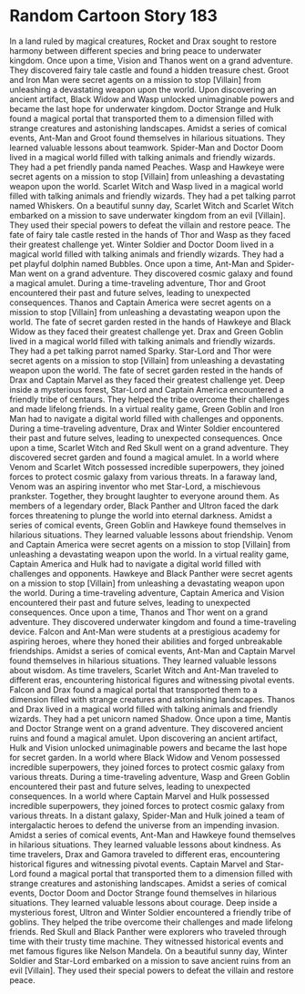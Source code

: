 # Random Cartoon Story 183

In a land ruled by magical creatures, Rocket and Drax sought to restore harmony between different species and bring peace to underwater kingdom.
Once upon a time, Vision and Thanos went on a grand adventure. They discovered fairy tale castle and found a hidden treasure chest.
Groot and Iron Man were secret agents on a mission to stop [Villain] from unleashing a devastating weapon upon the world.
Upon discovering an ancient artifact, Black Widow and Wasp unlocked unimaginable powers and became the last hope for underwater kingdom.
Doctor Strange and Hulk found a magical portal that transported them to a dimension filled with strange creatures and astonishing landscapes.
Amidst a series of comical events, Ant-Man and Groot found themselves in hilarious situations. They learned valuable lessons about teamwork.
Spider-Man and Doctor Doom lived in a magical world filled with talking animals and friendly wizards. They had a pet friendly panda named Peaches.
Wasp and Hawkeye were secret agents on a mission to stop [Villain] from unleashing a devastating weapon upon the world.
Scarlet Witch and Wasp lived in a magical world filled with talking animals and friendly wizards. They had a pet talking parrot named Whiskers.
On a beautiful sunny day, Scarlet Witch and Scarlet Witch embarked on a mission to save underwater kingdom from an evil [Villain]. They used their special powers to defeat the villain and restore peace.
The fate of fairy tale castle rested in the hands of Thor and Wasp as they faced their greatest challenge yet.
Winter Soldier and Doctor Doom lived in a magical world filled with talking animals and friendly wizards. They had a pet playful dolphin named Bubbles.
Once upon a time, Ant-Man and Spider-Man went on a grand adventure. They discovered cosmic galaxy and found a magical amulet.
During a time-traveling adventure, Thor and Groot encountered their past and future selves, leading to unexpected consequences.
Thanos and Captain America were secret agents on a mission to stop [Villain] from unleashing a devastating weapon upon the world.
The fate of secret garden rested in the hands of Hawkeye and Black Widow as they faced their greatest challenge yet.
Drax and Green Goblin lived in a magical world filled with talking animals and friendly wizards. They had a pet talking parrot named Sparky.
Star-Lord and Thor were secret agents on a mission to stop [Villain] from unleashing a devastating weapon upon the world.
The fate of secret garden rested in the hands of Drax and Captain Marvel as they faced their greatest challenge yet.
Deep inside a mysterious forest, Star-Lord and Captain America encountered a friendly tribe of centaurs. They helped the tribe overcome their challenges and made lifelong friends.
In a virtual reality game, Green Goblin and Iron Man had to navigate a digital world filled with challenges and opponents.
During a time-traveling adventure, Drax and Winter Soldier encountered their past and future selves, leading to unexpected consequences.
Once upon a time, Scarlet Witch and Red Skull went on a grand adventure. They discovered secret garden and found a magical amulet.
In a world where Venom and Scarlet Witch possessed incredible superpowers, they joined forces to protect cosmic galaxy from various threats.
In a faraway land, Venom was an aspiring inventor who met Star-Lord, a mischievous prankster. Together, they brought laughter to everyone around them.
As members of a legendary order, Black Panther and Ultron faced the dark forces threatening to plunge the world into eternal darkness.
Amidst a series of comical events, Green Goblin and Hawkeye found themselves in hilarious situations. They learned valuable lessons about friendship.
Venom and Captain America were secret agents on a mission to stop [Villain] from unleashing a devastating weapon upon the world.
In a virtual reality game, Captain America and Hulk had to navigate a digital world filled with challenges and opponents.
Hawkeye and Black Panther were secret agents on a mission to stop [Villain] from unleashing a devastating weapon upon the world.
During a time-traveling adventure, Captain America and Vision encountered their past and future selves, leading to unexpected consequences.
Once upon a time, Thanos and Thor went on a grand adventure. They discovered underwater kingdom and found a time-traveling device.
Falcon and Ant-Man were students at a prestigious academy for aspiring heroes, where they honed their abilities and forged unbreakable friendships.
Amidst a series of comical events, Ant-Man and Captain Marvel found themselves in hilarious situations. They learned valuable lessons about wisdom.
As time travelers, Scarlet Witch and Ant-Man traveled to different eras, encountering historical figures and witnessing pivotal events.
Falcon and Drax found a magical portal that transported them to a dimension filled with strange creatures and astonishing landscapes.
Thanos and Drax lived in a magical world filled with talking animals and friendly wizards. They had a pet unicorn named Shadow.
Once upon a time, Mantis and Doctor Strange went on a grand adventure. They discovered ancient ruins and found a magical amulet.
Upon discovering an ancient artifact, Hulk and Vision unlocked unimaginable powers and became the last hope for secret garden.
In a world where Black Widow and Venom possessed incredible superpowers, they joined forces to protect cosmic galaxy from various threats.
During a time-traveling adventure, Wasp and Green Goblin encountered their past and future selves, leading to unexpected consequences.
In a world where Captain Marvel and Hulk possessed incredible superpowers, they joined forces to protect cosmic galaxy from various threats.
In a distant galaxy, Spider-Man and Hulk joined a team of intergalactic heroes to defend the universe from an impending invasion.
Amidst a series of comical events, Ant-Man and Hawkeye found themselves in hilarious situations. They learned valuable lessons about kindness.
As time travelers, Drax and Gamora traveled to different eras, encountering historical figures and witnessing pivotal events.
Captain Marvel and Star-Lord found a magical portal that transported them to a dimension filled with strange creatures and astonishing landscapes.
Amidst a series of comical events, Doctor Doom and Doctor Strange found themselves in hilarious situations. They learned valuable lessons about courage.
Deep inside a mysterious forest, Ultron and Winter Soldier encountered a friendly tribe of goblins. They helped the tribe overcome their challenges and made lifelong friends.
Red Skull and Black Panther were explorers who traveled through time with their trusty time machine. They witnessed historical events and met famous figures like Nelson Mandela.
On a beautiful sunny day, Winter Soldier and Star-Lord embarked on a mission to save ancient ruins from an evil [Villain]. They used their special powers to defeat the villain and restore peace.